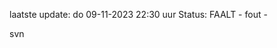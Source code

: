 laatste update: 
do 09-11-2023 22:30   uur 
Status: FAALT - fout - 
<div class="service R">svn</div>